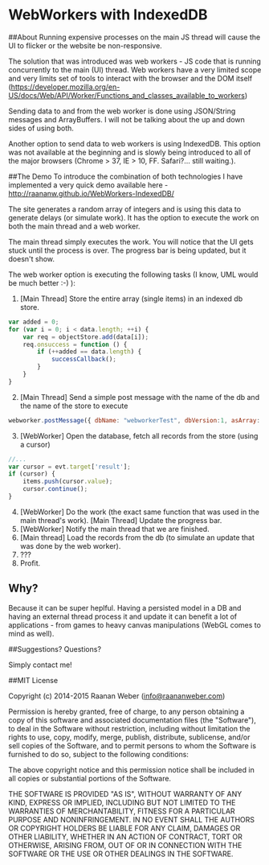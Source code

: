 # WebWorkers with IndexedDB
##About
Running expensive processes on the main JS thread will cause the UI to flicker or the website be non-responsive. 

The solution that was introduced was web workers - JS code that is running concurrently to the main (UI) thread. Web workers have a very limited scope and very limits set of tools to interact with the browser and the DOM itself (https://developer.mozilla.org/en-US/docs/Web/API/Worker/Functions_and_classes_available_to_workers)

Sending data to and from the web worker is done using JSON/String messages and ArrayBuffers. I will not be talking about the up and down sides of using both.

Another option to send data to web workers is using IndexedDB. This option was not available at the beginning and is slowly being introduced to all of the major browsers (Chrome > 37, IE > 10, FF. Safari?... still waiting.).

##The Demo
To introduce the combination of both technologies I have implemented a very quick demo available here - http://raananw.github.io/WebWorkers-IndexedDB/

The site generates a random array of integers and is using this data to generate delays (or simulate work). It has the option to execute the work on both the main thread and a web worker.

The main thread simply executes the work. You will notice that the UI gets stuck until the process is over. The progress bar is being updated, but it doesn't show.

The web worker option is executing the following tasks (I know, UML would be much better :-) ):

1. [Main Thread] Store the entire array (single items) in an indexed db store.
```javascript
var added = 0;
for (var i = 0; i < data.length; ++i) {
    var req = objectStore.add(data[i]);
    req.onsuccess = function () {
        if (++added == data.length) {
            successCallback();
        }
    }
}
```
2. [Main Thread] Send a simple post message with the name of the db and the name of the store to execute
```javascript
webworker.postMessage({ dbName: "webworkerTest", dbVersion:1, asArray: asArray });
```
3. [WebWorker] Open the database, fetch all records from the store (using a cursor)
```javascript
//...
var cursor = evt.target['result'];
if (cursor) {
    items.push(cursor.value);
    cursor.continue();
}
```
4. [WebWorker] Do the work (the exact same function that was used in the main thread's work). [Main Thread] Update the progress bar.
5. [WebWorker] Notify the main thread that we are finished.
6. [Main thread] Load the records from the db (to simulate an update that was done by the web worker).
7. ???
8. Profit.

## Why?

Because it can be super heplful. Having a persisted model in a DB and having an external thread process it and update it can benefit a lot of applications - from games to heavy canvas manipulations (WebGL comes to mind as well). 

##Suggestions? Questions?

Simply contact me!

##MIT License

Copyright (c) 2014-2015 Raanan Weber (info@raananweber.com)

Permission is hereby granted, free of charge, to any person obtaining a copy of this software and associated documentation files (the "Software"), to deal in the Software without restriction, including without limitation the rights to use, copy, modify, merge, publish, distribute, sublicense, and/or sell copies of the Software, and to permit persons to whom the Software is furnished to do so, subject to the following conditions:

The above copyright notice and this permission notice shall be included in all copies or substantial portions of the Software.

THE SOFTWARE IS PROVIDED "AS IS", WITHOUT WARRANTY OF ANY KIND, EXPRESS OR IMPLIED, INCLUDING BUT NOT LIMITED TO THE WARRANTIES OF MERCHANTABILITY, FITNESS FOR A PARTICULAR PURPOSE AND NONINFRINGEMENT. IN NO EVENT SHALL THE AUTHORS OR COPYRIGHT HOLDERS BE LIABLE FOR ANY CLAIM, DAMAGES OR OTHER LIABILITY, WHETHER IN AN ACTION OF CONTRACT, TORT OR OTHERWISE, ARISING FROM, OUT OF OR IN CONNECTION WITH THE SOFTWARE OR THE USE OR OTHER DEALINGS IN THE SOFTWARE.

